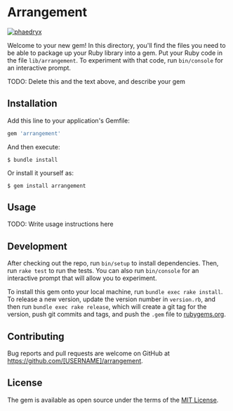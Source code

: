 # Arrangement

[![phaedryx](https://circleci.com/gh/phaedryx/arrangement.svg?style=shield)](https://circleci.com/gh/phaedryx/arrangement)

Welcome to your new gem! In this directory, you'll find the files you need to be able to package up your Ruby library into a gem. Put your Ruby code in the file `lib/arrangement`. To experiment with that code, run `bin/console` for an interactive prompt.

TODO: Delete this and the text above, and describe your gem

## Installation

Add this line to your application's Gemfile:

```ruby
gem 'arrangement'
```

And then execute:

    $ bundle install

Or install it yourself as:

    $ gem install arrangement

## Usage

TODO: Write usage instructions here

## Development

After checking out the repo, run `bin/setup` to install dependencies. Then, run `rake test` to run the tests. You can also run `bin/console` for an interactive prompt that will allow you to experiment.

To install this gem onto your local machine, run `bundle exec rake install`. To release a new version, update the version number in `version.rb`, and then run `bundle exec rake release`, which will create a git tag for the version, push git commits and tags, and push the `.gem` file to [rubygems.org](https://rubygems.org).

## Contributing

Bug reports and pull requests are welcome on GitHub at https://github.com/[USERNAME]/arrangement.


## License

The gem is available as open source under the terms of the [MIT License](https://opensource.org/licenses/MIT).
